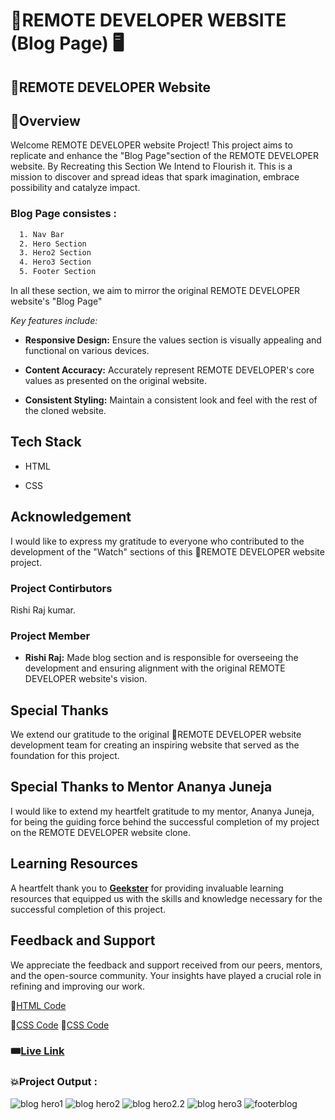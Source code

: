 # 🎯REMOTE DEVELOPER WEBSITE (Blog Page) 🖥️

## 🚀REMOTE DEVELOPER Website

## 📌Overview
Welcome REMOTE DEVELOPER website Project! This project aims to replicate and enhance the "Blog Page"section of the REMOTE DEVELOPER website. By Recreating this Section We Intend to Flourish it. This is a mission to discover and spread ideas that spark imagination, embrace possibility and catalyze impact.


### Blog Page consistes :
```bash
  1. Nav Bar
  2. Hero Section
  3. Hero2 Section
  4. Hero3 Section
  5. Footer Section
```
In  all these section, we aim to mirror the original REMOTE DEVELOPER website's "Blog Page"

*Key features include:*
- **Responsive Design:** Ensure the values section is visually appealing and functional on various devices.

- **Content Accuracy:** Accurately represent REMOTE DEVELOPER's core values as presented on the original website.

- **Consistent Styling:** Maintain a consistent look and feel with the rest of the cloned website.

## Tech Stack
- HTML

- CSS

## Acknowledgement

I would like to express my gratitude to everyone who contributed to the development of the "Watch" sections of this 🚀REMOTE DEVELOPER website project. 

### Project Contirbutors

Rishi Raj kumar.

### Project Member

- **Rishi Raj:** Made blog section and is responsible for overseeing the development and ensuring alignment with the original REMOTE DEVELOPER website's vision.

## Special Thanks

We extend our gratitude to the original 🚀REMOTE DEVELOPER website development team for creating an inspiring website that served as the foundation for this project.

## Special Thanks to Mentor Ananya Juneja

I would like to extend my heartfelt gratitude to my mentor, Ananya Juneja, for being the guiding force behind the successful completion of my project on the REMOTE DEVELOPER website clone.

## Learning Resources
A heartfelt thank you to **[Geekster](https://www.geekster.in/)** for providing invaluable learning resources that equipped us with the skills and knowledge necessary for the successful completion of this project.

## Feedback and Support

We appreciate the feedback and support received from our peers, mentors, and the open-source community. Your insights have played a crucial role in refining and improving our work.




📌[HTML Code](./index.html)

📌[CSS Code](./styles.css)
📌[CSS Code](https://github.com/Abhinandan411/Remote-Developer-Geekathon/blob/main/Rishi%20Raj%20kumar%20(%20Blog%20)/styles.css)

### 🎟️[Live Link](https://abhinandan411.github.io/Remote-Developer-Geekathon/Abhinandan%20capt.%20%20(%20Home%20Page)/index.html) 


### 💥Project Output :  

![blog hero1](https://github.com/Abhinandan411/Remote-Developer-Geekathon/assets/155779733/d97f349c-9544-4de8-90ca-1c8271f121b4)
![blog hero2](https://github.com/Abhinandan411/Remote-Developer-Geekathon/assets/155779733/69d8f280-985a-4bd2-b7e2-8c428c71e34f)
![blog hero2.2](https://github.com/Abhinandan411/Remote-Developer-Geekathon/assets/155779733/ca0a24d1-1414-4731-969c-ad188158231c)
![blog hero3](https://github.com/Abhinandan411/Remote-Developer-Geekathon/assets/155779733/8f28c77f-42d8-4d7f-b72a-5806ef3f8068)
![footerblog](https://github.com/Abhinandan411/Remote-Developer-Geekathon/assets/155779733/0501a7d3-abd6-4615-9373-920fea3d0ab6)



